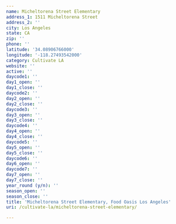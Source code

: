 ```yaml
---
name: Micheltorena Street Elementary
address_1: 1511 Micheltorena Street
address_2: ''
city: Los Angeles
state: CA
zip: ''
phone: ''
latitude: '34.08906766000'
longitude: '-118.27493542000'
category: Cultivate LA
website: ''
active: ''
daycode1: ''
day1_open: ''
day1_close: ''
daycode2: ''
day2_open: ''
day2_close: ''
daycode3: ''
day3_open: ''
day3_close: ''
daycode4: ''
day4_open: ''
day4_close: ''
daycode5: ''
day5_open: ''
day5_close: ''
daycode6: ''
day6_open: ''
daycode7: ''
day7_open: ''
day7_close: ''
year_round (y/n): ''
season_open: ''
season_close: ''
title: 'Micheltorena Street Elementary, Food Oasis Los Angeles'
uri: /cultivate-la/micheltorena-street-elementary/

---
```

